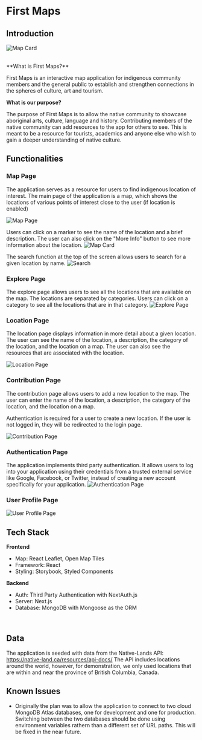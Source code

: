 # First Maps

## Introduction

![Map Card](./public/ReadmePhotos/IntroPage.png)

<br/>
**What is First Maps?**

First Maps is an interactive map application for indigenous community members and the general public to establish and strengthen connections in the spheres of culture, art and tourism.
<br/>

**What is our purpose?**

The purpose of First Maps is to allow the native community to showcase aboriginal arts, culture, language and history. Contributing members of the native community can add resources to the app for others to see. This is meant to be a resource for tourists, academics and anyone else who wish to gain a deeper understanding of native culture.
<br/>

## Functionalities

### Map Page

The application serves as a resource for users to find indigenous location of interest. The main page of the application is a map, which shows the locations of various points of interest close to the user (if location is enabled)

![Map Page](./public/ReadmePhotos/Map.png)
<br/>

Users can click on a marker to see the name of the location and a brief description. The user can also click on the "More Info" button to see more information about the location.
![Map Card](./public/ReadmePhotos/MapCard.png)
<br/>

The search function at the top of the screen allows users to search for a given location by name.
![Search](./public/ReadmePhotos/SearchBar.png)
<br/>

### Explore Page

The explore page allows users to see all the locations that are available on the map. The locations are separated by categories. Users can click on a category to see all the locations that are in that category.
![Explore Page](./public/ReadmePhotos/ExplorePage.png)
<br/>

### Location Page

The location page displays information in more detail about a given location. The user can see the name of the location, a description, the category of the location, and the location on a map. The user can also see the resources that are associated with the location.

![Location Page](./public/ReadmePhotos/LocationOfInterest.png)
<br/>

### Contribution Page

The contribution page allows users to add a new location to the map. The user can enter the name of the location, a description, the category of the location, and the location on a map.

Authentication is required for a user to create a new location. If the user is not logged in, they will be redirected to the login page.

![Contribution Page](./public/ReadmePhotos/ContributionPage.png)
<br/>

### Authentication Page

The application implements third party authentication. It allows users to log into your application using their credentials from a trusted external service like Google, Facebook, or Twitter, instead of creating a new account specifically for your application.
![Authentication Page](./public/ReadmePhotos/AuthenticationPage.png)
<br/>

### User Profile Page

![User Profile Page](./public/ReadmePhotos/UserProfileMobile.png)
<br/>

## Tech Stack

**Frontend**
- Map: React Leaflet, Open Map Tiles
- Framework: React
- Styling: Storybook, Styled Components

**Backend**
- Auth: Third Party Authentication with NextAuth.js
- Server: Next.js
- Database: MongoDB with Mongoose as the ORM
<br/>

## Data

The application is seeded with data from the Native-Lands API: <https://native-land.ca/resources/api-docs/>
The API includes locations around the world, however, for demonstration, we only used locations that are within and near the province of British Columbia, Canada.
<br/>

## Known Issues

- Originally the plan was to allow the application to connect to two cloud MongoDB Atlas databases, one for development and one for production. Switching between the two databases should be done using environment variables rathern than a different set of URL paths. This will be fixed in the near future.
